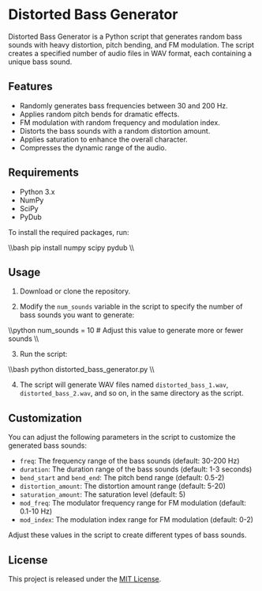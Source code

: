 # Distorted Bass Generator

Distorted Bass Generator is a Python script that generates random bass sounds with heavy distortion, pitch bending, and FM modulation. The script creates a specified number of audio files in WAV format, each containing a unique bass sound.

## Features

- Randomly generates bass frequencies between 30 and 200 Hz.
- Applies random pitch bends for dramatic effects.
- FM modulation with random frequency and modulation index.
- Distorts the bass sounds with a random distortion amount.
- Applies saturation to enhance the overall character.
- Compresses the dynamic range of the audio.

## Requirements

- Python 3.x
- NumPy
- SciPy
- PyDub

To install the required packages, run:

\\\bash
pip install numpy scipy pydub
\\\

## Usage

1. Download or clone the repository.

2. Modify the `num_sounds` variable in the script to specify the number of bass sounds you want to generate:

\\\python
num_sounds = 10  # Adjust this value to generate more or fewer sounds
\\\

3. Run the script:

\\\bash
python distorted_bass_generator.py
\\\

4. The script will generate WAV files named `distorted_bass_1.wav`, `distorted_bass_2.wav`, and so on, in the same directory as the script.

## Customization

You can adjust the following parameters in the script to customize the generated bass sounds:

- `freq`: The frequency range of the bass sounds (default: 30-200 Hz)
- `duration`: The duration range of the bass sounds (default: 1-3 seconds)
- `bend_start` and `bend_end`: The pitch bend range (default: 0.5-2)
- `distortion_amount`: The distortion amount range (default: 5-20)
- `saturation_amount`: The saturation level (default: 5)
- `mod_freq`: The modulator frequency range for FM modulation (default: 0.1-10 Hz)
- `mod_index`: The modulation index range for FM modulation (default: 0-2)

Adjust these values in the script to create different types of bass sounds.

## License

This project is released under the [MIT License](https://opensource.org/licenses/MIT).
